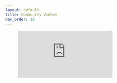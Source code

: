 ```yaml
---
layout: default
title: Community Videos
nav_order: 10
---
```

[//]: # (SPDX-License-Identifier: CC-BY-4.0)

<div>
   <figure class="video_container">
  <iframe src="https://www.youtube.com/watch?v=gF__bwiG66g" frameborder="0" allowfullscreen="true"> </iframe>
</figure>
</div>
